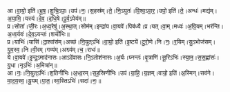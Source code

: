 

  
आ।वा॒यो॒ इति॑।भू॒ष॒।शु॒चि॒ऽपाः॒।उप॑।नः॒।स॒हस्र॑म्।ते॒।नि॒ऽयुतः॑।वि॒श्व॒ऽवा॒र॒।उपो॒ इति॑।ते॒।अन्धः॑।मद्य॑म्।अ॒या॒मि॒।यस्य॑।दे॒व॒।द॒धि॒षे।पू॒र्व॒ऽपेय॑म्॥  
प्र।सोता॑।जी॒रः।अ॒ध्व॒रेषु॑।अ॒स्था॒त्।सोम॑म्।इन्द्रा॑य।वा॒यवे॑।पिब॑ध्यै।प्र।यत्।वा॒म्।मध्वः॑।अ॒ग्रि॒यम्।भर॑न्ति।अ॒ध्व॒र्यवः॑।दे॒व॒ऽयन्तः॑।शची॑भिः॥  
प्र।याभिः॑।यासि॑।दा॒श्वांस॑म्।अच्छ॑।नि॒युत्ऽभिः॑।वा॒यो॒ इति॑।इ॒ष्टये॑।दु॒रो॒णे।नि।नः॒।र॒यिम्।सु॒ऽभोज॑सम्।यु॒व॒स्व॒।नि।वी॒रम्।गव्य॑म्।अश्व्य॑म्।च॒।राधः॑॥  
ये।वा॒यवे॑।इ॒न्द्र॒ऽमाद॑नासः।आऽदे॑वासः।नि॒ऽतोश॑नासः।अ॒र्यः।घ्नन्तः॑।वृ॒त्राणि॑।सू॒रिऽभिः॑।स्या॒म॒।स॒स॒ह्वांसः॑।यु॒धा।नृऽभिः॑।अ॒मित्रा॑न्॥  
आ।नः॒।नि॒युत्ऽभिः॑।श॒तिनी॑भिः।अ॒ध्व॒रम्।स॒ह॒स्रिणी॑भिः।उप॑।या॒हि॒।य॒ज्ञम्।वायो॒ इति॑।अ॒स्मिन्।सव॑ने।मा॒द॒य॒स्व॒।यू॒यम्।पा॒त॒।स्व॒स्तिऽभिः॑।सदा॑।नः॒॥  
